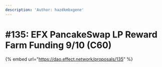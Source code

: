 ```yaml
---
description: 'Author: hazdkmbxgene'
---
```


# #135: EFX PancakeSwap LP Reward Farm Funding 9/10 (C60)

{% embed url="https://dao.effect.network/proposals/135" %}
